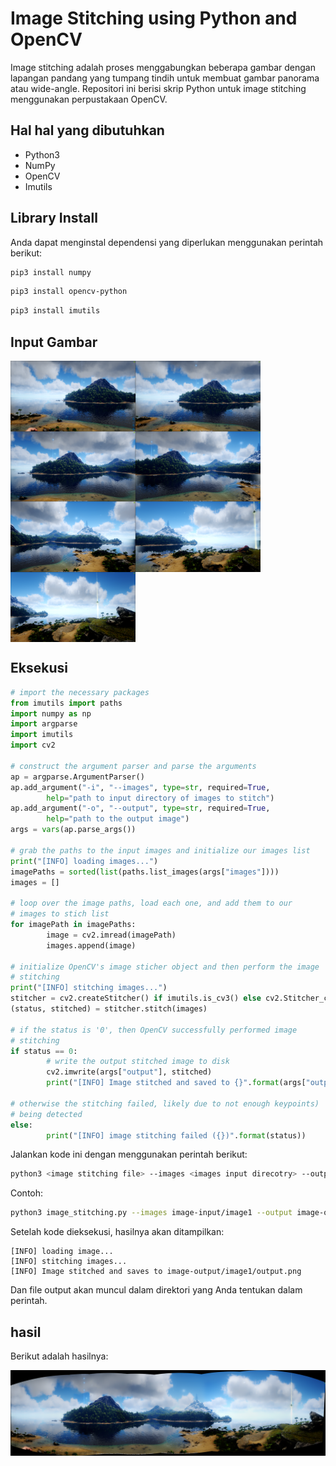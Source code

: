 # Image Stitching using Python and OpenCV

Image stitching adalah proses menggabungkan beberapa gambar dengan lapangan pandang yang tumpang tindih untuk membuat gambar panorama atau wide-angle. Repositori ini berisi skrip Python untuk image stitching menggunakan perpustakaan OpenCV.

## Hal hal yang dibutuhkan

- Python3
- NumPy
- OpenCV
- Imutils

## Library Install

Anda dapat menginstal dependensi yang diperlukan menggunakan perintah berikut:

```bash
pip3 install numpy
```
```bash
pip3 install opencv-python
```
```bash
pip3 install imutils
```

## Input Gambar

<div align="center">
  <div style="display:flex; flex-wrap:wrap;">
    <img src="https://github.com/Syafaat03/image-stitching/blob/5052c1671ed1bbb672caf596ce535f6dc5b56217/imageSt/Screenshot_20231117_134903.png" alt="1" width="200"/>
    <img src="https://github.com/Syafaat03/image-stitching/blob/5052c1671ed1bbb672caf596ce535f6dc5b56217/imageSt/Screenshot_20231117_134930.png" alt="2" width="200"/>
    <img src="https://github.com/Syafaat03/image-stitching/blob/5052c1671ed1bbb672caf596ce535f6dc5b56217/imageSt/Screenshot_20231117_134944.png" alt="3" width="200"/>
    <img src="https://github.com/Syafaat03/image-stitching/blob/5052c1671ed1bbb672caf596ce535f6dc5b56217/imageSt/Screenshot_20231117_135003.png" alt="4" width="200"/>
    <img src="https://github.com/Syafaat03/image-stitching/blob/5052c1671ed1bbb672caf596ce535f6dc5b56217/imageSt/Screenshot_20231117_135014.png" alt="5" width="200"/>
    <img src="https://github.com/Syafaat03/image-stitching/blob/5052c1671ed1bbb672caf596ce535f6dc5b56217/imageSt/Screenshot_20231117_135026.png" alt="6" width="200"/>
    <img src="https://github.com/Syafaat03/image-stitching/blob/5052c1671ed1bbb672caf596ce535f6dc5b56217/imageSt/Screenshot_20231117_135039.png" alt="7" width="200"/>
  </div>
</div>


## Eksekusi

```py
# import the necessary packages
from imutils import paths
import numpy as np
import argparse
import imutils
import cv2

# construct the argument parser and parse the arguments
ap = argparse.ArgumentParser()
ap.add_argument("-i", "--images", type=str, required=True,
        help="path to input directory of images to stitch")
ap.add_argument("-o", "--output", type=str, required=True,
        help="path to the output image")
args = vars(ap.parse_args())

# grab the paths to the input images and initialize our images list
print("[INFO] loading images...")
imagePaths = sorted(list(paths.list_images(args["images"])))
images = []

# loop over the image paths, load each one, and add them to our
# images to stich list
for imagePath in imagePaths:
        image = cv2.imread(imagePath)
        images.append(image)

# initialize OpenCV's image sticher object and then perform the image
# stitching
print("[INFO] stitching images...")
stitcher = cv2.createStitcher() if imutils.is_cv3() else cv2.Stitcher_create()
(status, stitched) = stitcher.stitch(images)

# if the status is '0', then OpenCV successfully performed image
# stitching
if status == 0:
        # write the output stitched image to disk
        cv2.imwrite(args["output"], stitched)
        print("[INFO] Image stitched and saved to {}".format(args["output"]))

# otherwise the stitching failed, likely due to not enough keypoints)
# being detected
else:
        print("[INFO] image stitching failed ({})".format(status))
```

Jalankan kode ini dengan menggunakan perintah berikut:
```bash
python3 <image stitching file> --images <images input direcotry> --output <image output directory>/<output name.png>
```
Contoh:
```bash
python3 image_stitching.py --images image-input/image1 --output image-output/image1/output.png
```
Setelah kode dieksekusi, hasilnya akan ditampilkan:
```
[INFO] loading image...
[INFO] stitching images...
[INFO] Image stitched and saves to image-output/image1/output.png
```

Dan file output akan muncul dalam direktori yang Anda tentukan dalam perintah.

## hasil
Berikut adalah hasilnya:
<p align="center">
  <img src="https://github.com/Syafaat03/image-stitching/blob/5052c1671ed1bbb672caf596ce535f6dc5b56217/imageSt/output.png">
</p>
